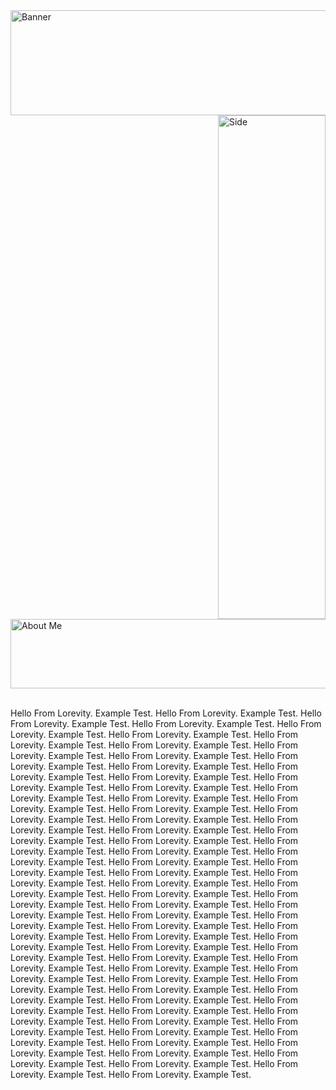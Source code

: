 <img width="1433" height="168" alt="Banner" src="https://github.com/user-attachments/assets/b85d24bf-038c-40f5-99ec-bb12de502a34" />
<div>
<img width="172" height="806" alt="Side" src="https://github.com/user-attachments/assets/a908ba46-8bae-414a-9fcc-2d747ab81133" align=right />
<img width="563" height="111" alt="About Me" src="https://github.com/user-attachments/assets/f3510f67-2a2d-4faa-bc7f-5d901e075daf" />
<br/>
<br/>

Hello From Lorevity. Example Test. Hello From Lorevity. Example Test. Hello From Lorevity. Example Test. Hello From Lorevity. Example Test. Hello From Lorevity. Example Test. Hello From Lorevity. Example Test. Hello From Lorevity. Example Test. Hello From Lorevity. Example Test. Hello From Lorevity. Example Test. Hello From Lorevity. Example Test. Hello From Lorevity. Example Test. Hello From Lorevity. Example Test. Hello From Lorevity. Example Test. Hello From Lorevity. Example Test. Hello From Lorevity. Example Test. Hello From Lorevity. Example Test. Hello From Lorevity. Example Test. Hello From Lorevity. Example Test. Hello From Lorevity. Example Test. Hello From Lorevity. Example Test. Hello From Lorevity. Example Test. Hello From Lorevity. Example Test. Hello From Lorevity. Example Test. Hello From Lorevity. Example Test. Hello From Lorevity. Example Test. Hello From Lorevity. Example Test. Hello From Lorevity. Example Test. Hello From Lorevity. Example Test. Hello From Lorevity. Example Test. Hello From Lorevity. Example Test. Hello From Lorevity. Example Test. Hello From Lorevity. Example Test. Hello From Lorevity. Example Test. Hello From Lorevity. Example Test. Hello From Lorevity. Example Test. Hello From Lorevity. Example Test. Hello From Lorevity. Example Test. Hello From Lorevity. Example Test. Hello From Lorevity. Example Test. Hello From Lorevity. Example Test. Hello From Lorevity. Example Test. Hello From Lorevity. Example Test. Hello From Lorevity. Example Test. Hello From Lorevity. Example Test. Hello From Lorevity. Example Test. Hello From Lorevity. Example Test. Hello From Lorevity. Example Test. Hello From Lorevity. Example Test. Hello From Lorevity. Example Test. Hello From Lorevity. Example Test. Hello From Lorevity. Example Test. Hello From Lorevity. Example Test. Hello From Lorevity. Example Test. Hello From Lorevity. Example Test. Hello From Lorevity. Example Test. Hello From Lorevity. Example Test. Hello From Lorevity. Example Test. Hello From Lorevity. Example Test. Hello From Lorevity. Example Test. Hello From Lorevity. Example Test. Hello From Lorevity. Example Test. Hello From Lorevity. Example Test. Hello From Lorevity. Example Test. Hello From Lorevity. Example Test. Hello From Lorevity. Example Test. Hello From Lorevity. Example Test. Hello From Lorevity. Example Test. Hello From Lorevity. Example Test. Hello From Lorevity. Example Test. Hello From Lorevity. Example Test.
